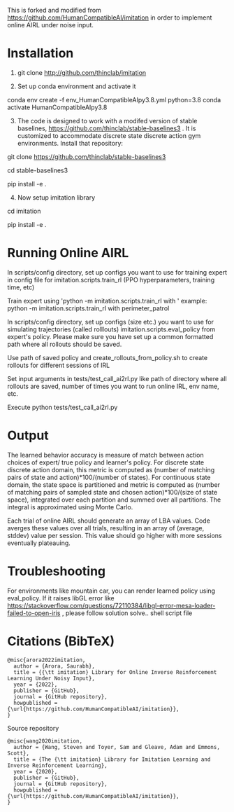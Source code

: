 This is forked and modified from https://github.com/HumanCompatibleAI/imitation in order to implement online AIRL under noise input. 

# Installation 

1) git clone http://github.com/thinclab/imitation

2) Set up conda environment and activate it

conda env create -f env_HumanCompatibleAIpy3.8.yml python=3.8
conda activate HumanCompatibleAIpy3.8

3) The code is designed to work with a modifed version of stable baselines, https://github.com/thinclab/stable-baselines3 . It is customized to accommodate discrete state discrete action gym environments. Install that repository:  

git clone https://github.com/thinclab/stable-baselines3

cd stable-baselines3

pip install -e .


4) Now setup imitation library

cd imitation

pip install -e .


# Running Online AIRL 

In scripts/config directory, set up configs you want to use for training expert in config file for imitation.scripts.train_rl (PPO hyperparameters, training time, etc)

Train expert using 'python -m imitation.scripts.train_rl with <env name config>'
example: python -m imitation.scripts.train_rl with perimeter_patrol

In scripts/config directory, set up configs (size etc.) you want to use for simulating trajectories (called rolllouts) imitation.scripts.eval_policy from expert's policy. Please make sure you have set up a common formatted path where all rollouts should be saved. 

Use path of saved policy and create_rollouts_from_policy.sh to create rollouts for different sessions of IRL 

Set input arguments in tests/test_call_ai2rl.py like path of directory where all rollouts are saved, number of times you want to run online IRL, env name, etc. 

Execute python tests/test_call_ai2rl.py 

# Output

The learned behavior accuracy is measure of match between action choices of expert/ true policy and learner's policy. For discrete state discrete action domain, this metric is computed as (number of matching pairs of state and action)*100/(number of states). For continuous state domain, the state space is partitioned and metric is computed as (number of matching pairs of sampled state and chosen action)*100/(size of state space), integrated over each partition and summed over all partitions. The integral is approximated using Monte Carlo. 

Each trial of online AIRL should generate an array of LBA values. Code averges these values  over all trials, resulting in an array of (average, stddev) value per session. This value should go higher with more sessions eventually plateauing. 

# Troubleshooting

For environments like mountain car, you can render learned policy using eval_policy. If it raises libGL error like https://stackoverflow.com/questions/72110384/libgl-error-mesa-loader-failed-to-open-iris , please follow solution solve.. shell script file

# Citations (BibTeX)
```
@misc{arora2022imitation,
  author = {Arora, Saurabh},
  title = {{\tt imitation} Library for Online Inverse Reinforcement Learning Under Noisy Input},
  year = {2022},
  publisher = {GitHub},
  journal = {GitHub repository},
  howpublished = {\url{https://github.com/HumanCompatibleAI/imitation}},
}
```

Source repository
```
@misc{wang2020imitation,
  author = {Wang, Steven and Toyer, Sam and Gleave, Adam and Emmons, Scott},
  title = {The {\tt imitation} Library for Imitation Learning and Inverse Reinforcement Learning},
  year = {2020},
  publisher = {GitHub},
  journal = {GitHub repository},
  howpublished = {\url{https://github.com/HumanCompatibleAI/imitation}},
}
```

